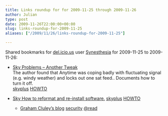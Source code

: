 ```yaml
---
title: Links roundup for for 2009-11-25 through 2009-11-26
author: Julian
type: post
date: 2009-11-26T22:00:00+00:00
slug: links-roundup-for-2009-11-25 
aliases: ["/2009/11/26/links-roundup-for-2009-11-25"]

---
```

Shared bookmarks for [del.icio.us][1] user [Synesthesia][2] for 2009-11-25 to 2009-11-26:

  * [Sky Problems &#8211; Another Tweak][3]  
    The author found that Anytime was coping badly with fluctuating signal (e.g. windy weather) and locks out one sat feed.. Documents how to turn it off.  
    [skyplus][4] [HOWTO][5] 
  * [Sky How to reformat and re-install software.][6] 
    [skyplus][4] [HOWTO][5] </li> 
    
      * [Graham Cluley&#8217;s blog][7] 
        [security][8] [@read][9] </li> </ul>

 [1]: https://del.icio.us/
 [2]: https://del.icio.us/synesthesia
 [3]: https://www.satellites.co.uk/satellite/sky-digital-bskyb-uk-platform-astra-28-2e-astra-2d-fringe-reception-tech/93958-no-satellite-signal-being-received.html#post827282
 [4]: https://delicious.com/synesthesia/skyplus
 [5]: https://delicious.com/synesthesia/HOWTO
 [6]: https://nice-design.co.uk/blog/sky-plus-system-fault-how-to-fix-faulty-sky-without-a65-callout-fee
 [7]: https://www.sophos.com/blogs/gc/
 [8]: https://delicious.com/synesthesia/security
 [9]: https://delicious.com/synesthesia/%40read
